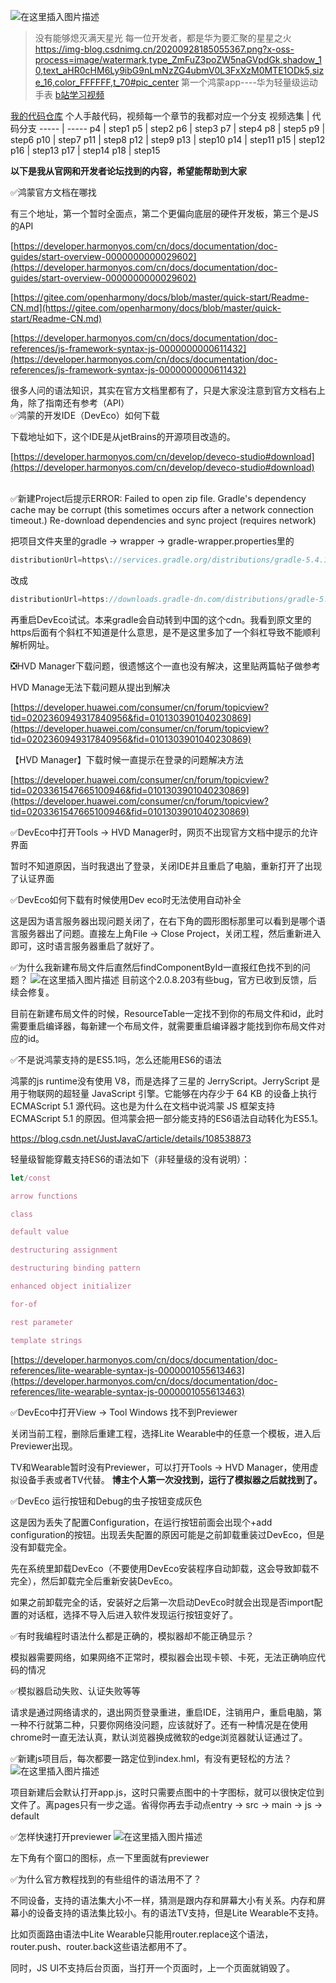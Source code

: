 ![在这里插入图片描述](https://cdn.jsdelivr.net/gh/liuchenyang0515/harmony_JS_Demo_breathe@1/read_png/p1.png)
> 没有能够熄灭满天星光
> 每一位开发者，都是华为要汇聚的星星之火
https://img-blog.csdnimg.cn/20200928185055367.png?x-oss-process=image/watermark,type_ZmFuZ3poZW5naGVpdGk,shadow_10,text_aHR0cHM6Ly9ibG9nLmNzZG4ubmV0L3FxXzM0MTE1ODk5,size_16,color_FFFFFF,t_70#pic_center
第一个鸿蒙app----华为轻量级运动手表
[b站学习视频](https://www.bilibili.com/video/BV1hv411179b)

[我的代码仓库](https://github.com/liuchenyang0515/harmony_JS_Demo_breathe)
个人手敲代码，视频每一个章节的我都对应一个分支
视频选集 | 代码分支
----- | -----
p4 | step1
p5 | step2
p6 | step3
p7 | step4
p8 | step5
p9 | step6
p10 | step7
p11 | step8
p12 | step9
p13 | step10
p14 | step11
p15 | step12
p16 | step13
p17 | step14
p18 | step15


**以下是我从官网和开发者论坛找到的内容，希望能帮助到大家**

✅鸿蒙官方文档在哪找

有三个地址，第一个暂时全面点，第二个更偏向底层的硬件开发板，第三个是JS的API

[https://developer.harmonyos.com/cn/docs/documentation/doc-guides/start-overview-0000000000029602](https://developer.harmonyos.com/cn/docs/documentation/doc-guides/start-overview-0000000000029602)

[https://gitee.com/openharmony/docs/blob/master/quick-start/Readme-CN.md](https://gitee.com/openharmony/docs/blob/master/quick-start/Readme-CN.md)

[https://developer.harmonyos.com/cn/docs/documentation/doc-references/js-framework-syntax-js-0000000000611432](https://developer.harmonyos.com/cn/docs/documentation/doc-references/js-framework-syntax-js-0000000000611432)

很多人问的语法知识，其实在官方文档里都有了，只是大家没注意到官方文档右上角，除了指南还有参考（API）
<br>
✅鸿蒙的开发IDE（DevEco）如何下载

下载地址如下，这个IDE是从jetBrains的开源项目改造的。

[https://developer.harmonyos.com/cn/develop/deveco-studio#download](https://developer.harmonyos.com/cn/develop/deveco-studio#download)

<br>
✅新建Project后提示ERROR: Failed to open zip file. Gradle's dependency cache may be corrupt (this sometimes occurs after a network connection timeout.) Re-download dependencies and sync project (requires network)

把项目文件夹里的gradle -> wrapper -> gradle-wrapper.properties里的
```javascript
distributionUrl=https\://services.gradle.org/distributions/gradle-5.4.1-all.zip
```
改成
```javascript
distributionUrl=https://downloads.gradle-dn.com/distributions/gradle-5.4.1-all.zip
```
再重启DevEco试试。本来gradle会自动转到中国的这个cdn。我看到原文里的https后面有个斜杠不知道是什么意思，是不是这里多加了一个斜杠导致不能顺利解析网址。

❎HVD Manager下载问题，很遗憾这个一直也没有解决，这里贴两篇帖子做参考

HVD Manage无法下载问题从提出到解决

[https://developer.huawei.com/consumer/cn/forum/topicview?tid=0202360949317840956&fid=0101303901040230869](https://developer.huawei.com/consumer/cn/forum/topicview?tid=0202360949317840956&fid=0101303901040230869)

【HVD Manager】下载时候一直提示在登录的问题解决方法

[https://developer.huawei.com/consumer/cn/forum/topicview?tid=0203361547665100946&fid=0101303901040230869](https://developer.huawei.com/consumer/cn/forum/topicview?tid=0203361547665100946&fid=0101303901040230869)

✅DevEco中打开Tools -> HVD Manager时，网页不出现官方文档中提示的允许界面

暂时不知道原因，当时我退出了登录，关闭IDE并且重启了电脑，重新打开了出现了认证界面

✅DevEco如何下载有时候使用Dev eco时无法使用自动补全

这是因为语言服务器出现问题关闭了，在右下角的圆形图标那里可以看到是哪个语言服务器出了问题。直接左上角File -> Close Project，关闭工程，然后重新进入即可，这时语言服务器重启了就好了。

✅为什么我新建布局文件后直然后findComponentById一直报红色找不到的问题？
![在这里插入图片描述](https://cdn.jsdelivr.net/gh/liuchenyang0515/harmony_JS_Demo_breathe@1/read_png/p2.png)
目前这个2.0.8.203有些bug，官方已收到反馈，后续会修复。

目前在新建布局文件的时候，ResourceTable一定找不到你的布局文件和id，此时需要重启编译器，每新建一个布局文件，就需要重启编译器才能找到你布局文件对应的id。

✅不是说鸿蒙支持的是ES5.1吗，怎么还能用ES6的语法

鸿蒙的js runtime没有使用 V8，而是选择了三星的 JerryScript。JerryScript 是用于物联网的超轻量 JavaScript 引擎。它能够在内存少于 64 KB 的设备上执行 ECMAScript 5.1 源代码。这也是为什么在文档中说鸿蒙 JS 框架支持 ECMAScript 5.1 的原因。但鸿蒙会把一部分能支持的ES6语法自动转化为ES5.1。

https://blog.csdn.net/JustJavaC/article/details/108538873

轻量级智能穿戴支持ES6的语法如下（非轻量级的没有说明）：

```javascript
let/const

arrow functions

class

default value

destructuring assignment

destructuring binding pattern

enhanced object initializer

for-of

rest parameter

template strings
```

[https://developer.harmonyos.com/cn/docs/documentation/doc-references/lite-wearable-syntax-js-0000001055613463](https://developer.harmonyos.com/cn/docs/documentation/doc-references/lite-wearable-syntax-js-0000001055613463)



✅DevEco中打开View -> Tool Windows 找不到Previewer

关闭当前工程，删除后重建工程，选择Lite Wearable中的任意一个模板，进入后Previewer出现。

TV和Wearable暂时没有Previewer，可以打开Tools -> HVD Manager，使用虚拟设备手表或者TV代替。
**博主个人第一次没找到，运行了模拟器之后就找到了。**

✅DevEco 运行按钮和Debug的虫子按钮变成灰色

这是因为丢失了配置Configuration，在运行按钮前面会出现个+add configuration的按钮。出现丢失配置的原因可能是之前卸载重装过DevEco，但是没有卸载完全。

先在系统里卸载DevEco（不要使用DevEco安装程序自动卸载，这会导致卸载不完全），然后卸载完全后重新安装DevEco。

如果之前卸载完全的话，安装好之后第一次启动DevEco时就会出现是否import配置的对话框，选择不导入后进入软件发现运行按钮变好了。

✅有时我编程时语法什么都是正确的，模拟器却不能正确显示？

模拟器需要网络，如果网络不正常时，模拟器会出现卡顿、卡死，无法正确响应代码的情况

✅模拟器启动失败、认证失败等等

请求是通过网络请求的，退出网页登录重进，重启IDE，注销用户，重启电脑，第一种不行就第二种，只要你网络没问题，应该就好了。还有一种情况是在使用chrome时一直无法认真，默认浏览器换成微软的edge浏览器就认证通过了。

✅新建js项目后，每次都要一路定位到index.hml，有没有更轻松的方法？
![在这里插入图片描述](https://cdn.jsdelivr.net/gh/liuchenyang0515/harmony_JS_Demo_breathe@1/read_png/p3.png)



项目新建后会默认打开app.js，这时只需要点图中的十字图标，就可以很快定位到文件了。离pages只有一步之遥。省得你再去手动点entry -> src -> main -> js -> default

✅怎样快速打开previewer
![在这里插入图片描述](https://cdn.jsdelivr.net/gh/liuchenyang0515/harmony_JS_Demo_breathe@1/read_png/p4.png)



左下角有个窗口的图标，点一下里面就有previewer

✅为什么官方教程找到的有些组件的语法用不了？

不同设备，支持的语法集大小不一样，猜测是跟内存和屏幕大小有关系。内存和屏幕小的设备支持的语法集比较小。有的语法TV支持，但是Lite Wearable不支持。

比如页面路由语法中Lite Wearable只能用router.replace这个语法，router.push、router.back这些语法都用不了。

同时，JS UI不支持后台页面，当打开一个页面时，上一个页面就销毁了。

